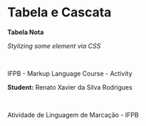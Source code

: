 # Tabela e Cascata

<p><b>Tabela Nota</p></b>

<p><i>Stylizing some element via CSS</p></i>
</br>
<p>IFPB - Markup Language Course - Activity</p>
<p><b>Student:</b> Renato Xavier da Silva Rodrigues</p>
</br>
<p>Atividade de Linguagem de Marcação - IFPB</p>
